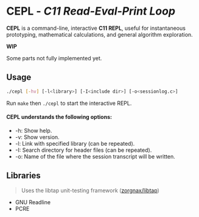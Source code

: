 # CEPL - *C11 Read-Eval-Print Loop*

**CEPL** is a command-line, interactive **C11 REPL**, useful
for instantaneous prototyping, mathematical calculations, and
general algorithm exploration.

**WIP**

Some parts not fully implemented yet.

## Usage
```sh
./cepl [-hv] [-l<library>] [-I<include dir>] [-o<sessionlog.c>]
```

Run `make` then `./cepl` to start the interactive REPL.

#### CEPL understands the following options:

* -h: Show help.
* -v: Show version.
* -l: Link with specified library (can be repeated).
* -I: Search directory for header files (can be repeated).
* -o: Name of the file where the session transcript will be written.

## Libraries
> Uses the libtap unit-testing framework ([zorgnax/libtap](https://github.com/zorgnax/libtap))
* GNU Readline
* PCRE
